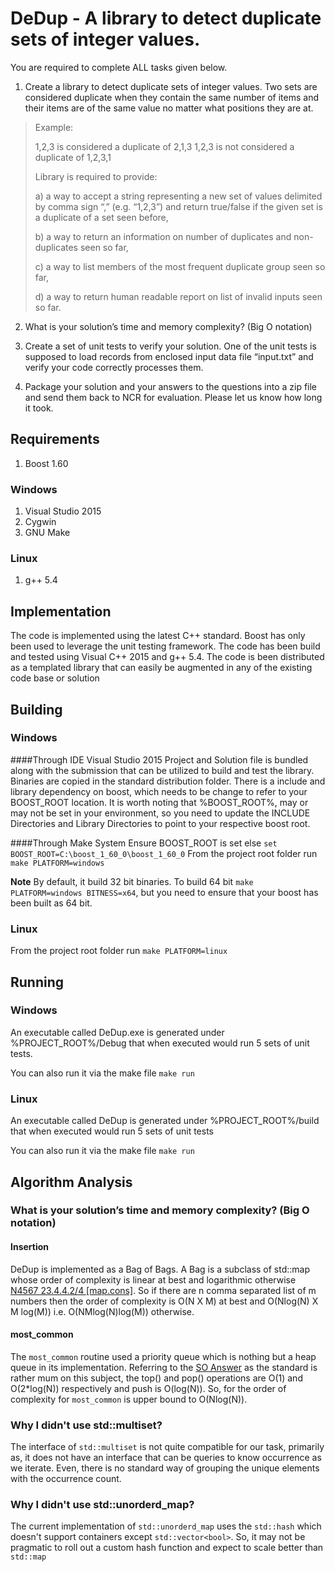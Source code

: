 # DeDup - A library to detect duplicate sets of integer values.
You are required to complete ALL tasks given below.

1. Create a library to detect duplicate sets of integer values. Two sets are considered duplicate when they contain the same number of items and their items are of the same value no matter what positions they are at.

> 	Example:
> 	
> 	1,2,3 is considered a duplicate of 2,1,3
> 	1,2,3 is not considered a duplicate of 1,2,3,1
> 	
> 	Library is required to provide:
> 	
> 	a) a way to accept a string representing a new set of values delimited by comma sign “,” (e.g. “1,2,3”) and return true/false if the given set is a duplicate of a set seen before,
> 	
> 	b) a way to return an information on number of duplicates and non-duplicates seen so far,
> 	
> 	c) a way to list members of the most frequent duplicate group seen so far,
> 	
> 	d) a way to return human readable report on list of invalid inputs seen so far.

2. What is your solution’s time and memory complexity? (Big O notation)

3. Create a set of unit tests to verify your solution. One of the unit tests is supposed to load records from enclosed input data file “input.txt” and verify your code correctly processes them.

4. Package your solution and your answers to the questions into a zip file and send them back to
 NCR for evaluation. Please let us know how long it took.

## Requirements
1. Boost 1.60
### Windows
1. Visual Studio 2015
2. Cygwin
3. GNU Make

### Linux
1. g++ 5.4

## Implementation
The code is implemented using the latest C++ standard. Boost has only been used to leverage the unit testing framework. The code has been build and tested using Visual C++ 2015 and g++ 5.4. The code is been distributed as a templated library that can easily be augmented in any of the existing code base or solution

## Building

### Windows

####Through IDE
Visual Studio 2015 Project and Solution file is bundled along with the submission that can be utilized to build and test the library. Binaries are copied in the standard distribution folder. There is a include and library dependency on boost, which needs to be change to refer to your BOOST_ROOT location. It is worth noting that %BOOST_ROOT%, may or may not be set in your environment, so you need to update the INCLUDE Directories and Library Directories to point to your respective boost root.

####Through Make System
Ensure BOOST_ROOT is set else `set BOOST_ROOT=C:\boost_1_60_0\boost_1_60_0`
From the project root folder run `make PLATFORM=windows`

**Note** By default, it build 32 bit binaries. To build 64 bit `make PLATFORM=windows BITNESS=x64`, but you need to ensure that your boost has been built as 64 bit.

### Linux
From the project root folder run `make PLATFORM=linux`

## Running

### Windows
An executable called DeDup.exe is generated under %PROJECT_ROOT%/Debug that when executed would run 5 sets of unit tests. 

You can also run it via the make file
`make run`

### Linux
An executable called DeDup is generated under %PROJECT_ROOT%/build that when executed would run 5 sets of unit tests

You can also run it via the make file
`make run`
## Algorithm Analysis

### What is your solution’s time and memory complexity? (Big O notation)

#### Insertion
DeDup is implemented as a Bag of Bags. A Bag is a subclass of std::map whose order of complexity is linear at best and logarithmic otherwise [N4567 23.4.4.2/4  [map.cons]](http://open-std.org/JTC1/SC22/WG21/docs/papers/2015/n4567.pdf). So if there are n comma separated list of m numbers then the order of complexity is O(N X M) at best and O(Nlog(N) X M log(M)) i.e. O(NMlog(N)log(M)) otherwise.

#### most_common
The `most_common` routine used a priority queue which is nothing but a heap queue in its implementation. Referring to the [SO Answer](http://stackoverflow.com/a/2974501/977038) as the standard is rather mum on this subject, the top() and pop() operations are O(1) and O(2*log(N)) respectively and push is O(log(N)). So, for the order of complexity for `most_common` is upper bound to O(Nlog(N)).

### Why I didn't use std::multiset? 
The interface of `std::multiset` is not quite compatible for our task, primarily as, it does not have an interface that can be queries to know occurrence as we iterate. Even, there is no standard way of grouping the unique elements with the occurrence count. 

### Why I didn't use std::unorderd_map?
The current implementation of `std::unorderd_map` uses the `std::hash` which doesn't support containers except `std::vector<bool>`. So, it may not be pragmatic to roll out a custom hash function and expect to scale better than `std::map`

